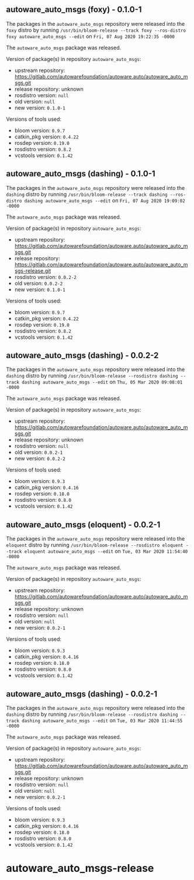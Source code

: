 ## autoware_auto_msgs (foxy) - 0.1.0-1

The packages in the `autoware_auto_msgs` repository were released into the `foxy` distro by running `/usr/bin/bloom-release --track foxy --ros-distro foxy autoware_auto_msgs --edit` on `Fri, 07 Aug 2020 19:22:35 -0000`

The `autoware_auto_msgs` package was released.

Version of package(s) in repository `autoware_auto_msgs`:

- upstream repository: https://gitlab.com/autowarefoundation/autoware.auto/autoware_auto_msgs.git
- release repository: unknown
- rosdistro version: `null`
- old version: `null`
- new version: `0.1.0-1`

Versions of tools used:

- bloom version: `0.9.7`
- catkin_pkg version: `0.4.22`
- rosdep version: `0.19.0`
- rosdistro version: `0.8.2`
- vcstools version: `0.1.42`


## autoware_auto_msgs (dashing) - 0.1.0-1

The packages in the `autoware_auto_msgs` repository were released into the `dashing` distro by running `/usr/bin/bloom-release --track dashing --ros-distro dashing autoware_auto_msgs --edit` on `Fri, 07 Aug 2020 19:09:02 -0000`

The `autoware_auto_msgs` package was released.

Version of package(s) in repository `autoware_auto_msgs`:

- upstream repository: https://gitlab.com/autowarefoundation/autoware.auto/autoware_auto_msgs.git
- release repository: https://gitlab.com/autowarefoundation/autoware.auto/autoware_auto_msgs-release.git
- rosdistro version: `0.0.2-2`
- old version: `0.0.2-2`
- new version: `0.1.0-1`

Versions of tools used:

- bloom version: `0.9.7`
- catkin_pkg version: `0.4.22`
- rosdep version: `0.19.0`
- rosdistro version: `0.8.2`
- vcstools version: `0.1.42`


## autoware_auto_msgs (dashing) - 0.0.2-2

The packages in the `autoware_auto_msgs` repository were released into the `dashing` distro by running `/usr/bin/bloom-release --rosdistro dashing --track dashing autoware_auto_msgs --edit` on `Thu, 05 Mar 2020 09:08:01 -0000`

The `autoware_auto_msgs` package was released.

Version of package(s) in repository `autoware_auto_msgs`:

- upstream repository: https://gitlab.com/autowarefoundation/autoware.auto/autoware_auto_msgs.git
- release repository: unknown
- rosdistro version: `null`
- old version: `0.0.2-1`
- new version: `0.0.2-2`

Versions of tools used:

- bloom version: `0.9.3`
- catkin_pkg version: `0.4.16`
- rosdep version: `0.18.0`
- rosdistro version: `0.8.0`
- vcstools version: `0.1.42`


## autoware_auto_msgs (eloquent) - 0.0.2-1

The packages in the `autoware_auto_msgs` repository were released into the `eloquent` distro by running `/usr/bin/bloom-release --rosdistro eloquent --track eloquent autoware_auto_msgs --edit` on `Tue, 03 Mar 2020 11:54:40 -0000`

The `autoware_auto_msgs` package was released.

Version of package(s) in repository `autoware_auto_msgs`:

- upstream repository: https://gitlab.com/autowarefoundation/autoware.auto/autoware_auto_msgs.git
- release repository: unknown
- rosdistro version: `null`
- old version: `null`
- new version: `0.0.2-1`

Versions of tools used:

- bloom version: `0.9.3`
- catkin_pkg version: `0.4.16`
- rosdep version: `0.18.0`
- rosdistro version: `0.8.0`
- vcstools version: `0.1.42`


## autoware_auto_msgs (dashing) - 0.0.2-1

The packages in the `autoware_auto_msgs` repository were released into the `dashing` distro by running `/usr/bin/bloom-release --rosdistro dashing --track dashing autoware_auto_msgs --edit` on `Tue, 03 Mar 2020 11:44:55 -0000`

The `autoware_auto_msgs` package was released.

Version of package(s) in repository `autoware_auto_msgs`:

- upstream repository: https://gitlab.com/autowarefoundation/autoware.auto/autoware_auto_msgs.git
- release repository: unknown
- rosdistro version: `null`
- old version: `null`
- new version: `0.0.2-1`

Versions of tools used:

- bloom version: `0.9.3`
- catkin_pkg version: `0.4.16`
- rosdep version: `0.18.0`
- rosdistro version: `0.8.0`
- vcstools version: `0.1.42`


# autoware_auto_msgs-release

